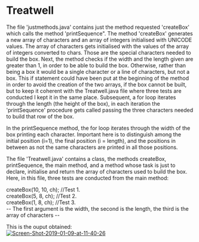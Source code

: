 # Treatwell

The file 'justmethods.java' contains just the method requested 'createBox' which calls the method 'printSequence". 
The method 'createBox' generates a new array of characters and an array of integers initialised with UNICODE values. The array of characters gets initialised with the values of the array of integers converted to chars. Those are the special characters needed to build the box. Next, the method checks if the width and the length given are greater than 1, in order to be able to build the box. Otherwise, rather than being a box it would be a single character or a line of characters, but not a box. 
This if statement could have been put at the beginning of the method in order to avoid the creation of the two arrays, if the box cannot be built, but to keep it coherent with the Treatwell.java file where three tests are conducted I kept it in the same place. Subsequent, a for loop iterates through the length (the height of the box), in each iteration the 'printSequence' procedure gets called passing the three characters needed to build that row of the box. 

In the printSequence method, the for loop iterates through the width of the box printing each character. Important here is to distinguish among the initial position (i=1), the final position (i = length), and the positions in between as not the same characters are printed in all those positions.

The file 'Treatwell.java' contains a class, the methods createBox, printSequence, the main method, and a method whose task is just to declare, initialise and return the array of characters used to build the box. Here, in this file, three tests are conducted from the main method:

createBox(10, 10, ch);  //Test 1.\
createBox(5, 8, ch);    //Test 2.\
createBox(1, 8, ch);    //Test 3.\
-- The first argument is the width, the second is the length, the third is the array of characters --

This is the ouput obtained:\
<a href="https://ibb.co/3mpFFhP"><img src="https://i.ibb.co/F45YY7d/Screen-Shot-2019-01-09-at-11-40-26.png" alt="Screen-Shot-2019-01-09-at-11-40-26" border="0"></a>
